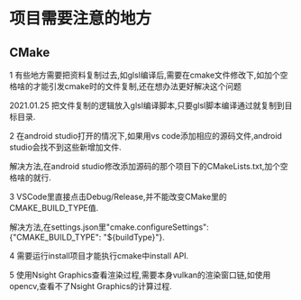 # 项目需要注意的地方

## CMake

1 有些地方需要把资料复制过去,如glsl编译后,需要在cmake文件修改下,如加个空格啥的才能引发cmake时的文件复制,还在想办法更好解决这个问题

2021.01.25 把文件复制的逻辑放入glsl编译脚本,只要glsl脚本编译通过就复制到目标目录.

2 在android studio打开的情况下,如果用vs code添加相应的源码文件,android studio会找不到这些新增加文件.

解决方法,在android studio修改添加源码的那个项目下的CMakeLists.txt,加个空格啥的就行.

3 VSCode里直接点击Debug/Release,并不能改变CMake里的CMAKE_BUILD_TYPE值.

解决方法,在settings.json里"cmake.configureSettings": {"CMAKE_BUILD_TYPE": "${buildType}"}.

4 需要运行install项目才能执行cmake中install API.

5 使用Nsight Graphics查看渲染过程,需要本身vulkan的渲染窗口链,如使用opencv,查看不了Nsight Graphics的计算过程.
